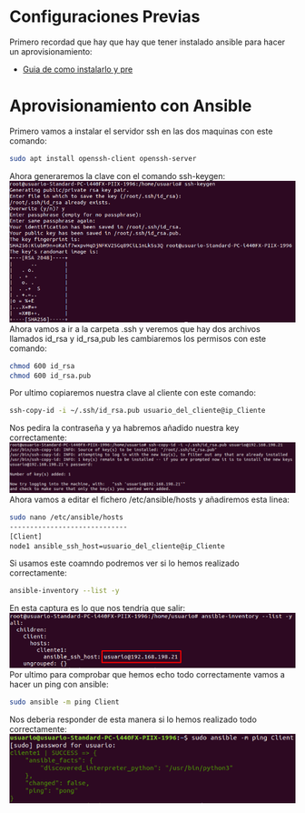 # Configuraciones Previas
Primero recordad que hay que hay que tener instalado ansible para hacer un aprovisionamiento:  
- [Guia de como instalarlo y pre](https://github.com/AlvaroAMGX/Aprovisionamiento_con_Ansible/blob/main/Instalación.md)
# Aprovisionamiento con Ansible
Primero vamos a instalar el servidor ssh en las dos maquinas con este comando:
```bash
sudo apt install openssh-client openssh-server
```
Ahora generaremos la clave con el comando ssh-keygen:  
![keygen](https://github.com/AlvaroAMGX/Aprovisionamiento_con_Ansible/blob/main/imagenes/ansible2.png)  
Ahora vamos a ir a la carpeta .ssh y veremos que hay dos archivos llamados id_rsa y id_rsa,pub les cambiaremos los permisos con este comando:
```bash
chmod 600 id_rsa
chmod 600 id_rsa.pub
```
Por ultimo copiaremos nuestra clave al cliente con este comando:
```bash
ssh-copy-id -i ~/.ssh/id_rsa.pub usuario_del_cliente@ip_Cliente
```
Nos pedira la contraseña y ya habremos añadido nuestra key correctamente:
![copiar key](https://github.com/AlvaroAMGX/Aprovisionamiento_con_Ansible/blob/main/imagenes/ansible3.png)
Ahora vamos a editar el fichero /etc/ansible/hosts y añadiremos esta linea:
```bash
sudo nano /etc/ansible/hosts
-----------------------------
[Client]
node1 ansible_ssh_host=usuario_del_cliente@ip_Cliente
```
Si usamos este coamndo podremos ver si lo hemos realizado correctamente:
```bash
ansible-inventory --list -y
```
En esta captura es lo que nos tendria que salir:
![copiar key](https://github.com/AlvaroAMGX/Aprovisionamiento_con_Ansible/blob/main/imagenes/ansible4.png)
Por ultimo para comprobar que hemos echo todo correctamente vamos a hacer un ping con ansible:
```bash
sudo ansible -m ping Client
```
Nos deberia responder de esta manera si lo hemos realizado todo correctamente:
![copiar key](https://github.com/AlvaroAMGX/Aprovisionamiento_con_Ansible/blob/main/imagenes/ansible5.png)
